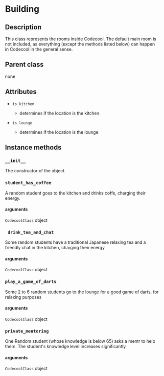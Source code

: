 # Building

## Description
This class represents the rooms inside Codecool. The default main room is not included, as everything (except the methods listed below) can happen in Codecool in the general sense.

## Parent class
none

## Attributes

* ```is_kitchen```
    * determines if the location is the kitchen

* ```is_lounge```
    * determines if the location is the lounge
    
## Instance methods

### ```__init__```
The constructor of the object.


### ```student_has_coffee```
A random student goes to the kitchen and drinks coffe, charging their energy.

#### arguments
```CodecoolClass``` object

### ``` drink_tea_and_chat```
Some random students have a traditional Japanese relaxing tea and a friendly chat in the kitchen, charging their energy

#### arguments
```CodecoolClass``` object

### ```play_a_game_of_darts```
Some 2 to 6 random students go to the lounge for a good game of darts, for relaxing purposes

#### arguments
```CodecoolClass``` object

### ```private_mentoring```
One Random student (whose knowledge is below 65) asks a mentr to help them. The student's knowledge level increases significantly

#### arguments
```CodecoolClass``` object
